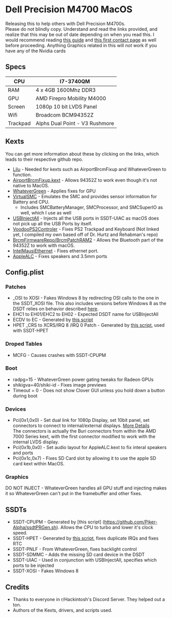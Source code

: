# Dell Precision M4700 MacOS
    
Releasing this to help others with Dell Precision M4700s.  
Please do not blindly copy. Understand and read the links provided, and realize that this may be out of date depending on when you read this. I would recommend reading [this guide](https://hackintosh.gitbook.io/-r-hackintosh-vanilla-desktop-guide/) and [this first contact page](https://internet-install.gitbook.io/macos-internet-install/) as well before proceeding. Anything Graphics related in this will *not* work if you have any of the Nvidia cards

## Specs

| CPU |  I7-3740QM  |
|---|---|
| RAM  | 4 x 4GB 1600Mhz DDR3  |
| GPU  | AMD Firepro Mobility M4000  |
| Screen  | 1080p 10 bit LVDS Panel  |
| Wifi  |  Broadcom BCM94352Z  |
| Trackpad  | Alphs Dual Point - V3 Rushmore  |

## Kexts
You can get more information about these by clicking on the links, which leads to their respective github repo.

* [Lilu](https://github.com/acidanthera/Lilu) - Needed for kexts such as AirportBrcmFixup and WhateverGreen to function.  
* [AirportBrcmFixup.kext](https://github.com/acidanthera/AirportBrcmFixup) - Allows 94352Z to work even though it's not native to MacOS.  
* [WhateverGreen](https://github.com/acidanthera/WhateverGreen) - Applies fixes for GPU
* [VirtualSMC](https://github.com/acidanthera/VirtualSMC) - Emulates the SMC and provides sensor information for Battery and CPU.
  * Includes SMCBatteryManager, SMCProcessor, and SMCSuperIO as well, which I use as well  
* [USBInjectAll](https://github.com/RehabMan/OS-X-USB-Inject-All) - Injects all the USB ports in SSDT-UIAC as macOS does not pick up all the USB Ports by itself.
* [VoodooPS2Controler]() - Fixes PS2 Trackpad and Keyboard (Not linked yet, I compiled my own based off of Dr. Hurtz and Rehabman's repo)
* [BrcmFirmwareRepo/BrcmPatchRAM2](https://github.com/RehabMan/OS-X-BrcmPatchRAM) - Allows the Bluetooth part of the 94352Z to work with macOS.
* [IntelMausiEthernet](https://github.com/Mieze/IntelMausiEthernet) - Fixes ethernet port.
* [AppleALC]() - Fixes speakers and 3.5mm ports

## Config.plist

### Patches

* _OSI to XOSI - Fakes Windows 8 by redirecting OSI calls to the one in the SSDT_XOSI file. This also includes versions before Windows 8 as the DSDT relies on behavior described [here](https://docs.microsoft.com/en-us/windows-hardware/drivers/acpi/winacpi-osi).  
* EHC1 to EH01/EHC2 to EH02 - Expected DSDT name for USBInjectAll
* ECDV to EC - Generated by [this script](https://github.com/corpnewt/USBMap)
* HPET _CRS to XCRS/IRQ 8 /IRQ 0 Patch - Generated by [this script](https://github.com/corpnewt/FixHPET), used with SSDT-HPET

### Droped Tables

* MCFG - Causes crashes with SSDT-CPUPM

### Boot

* radpg=15 - WhateverGreen power gating tweaks for Radeon GPUs
* shikigva=40/shiki-id - Fixes image previews
* Timeout = 0 - Does not show Clover GUI unless you hold down a button during boot

### Devices
* Pci(0x1,0x0) - Set dual link for 1080p Display, set 10bit panel, set connectors to connect to internal/external displays. [More Details](https://github.com/acidanthera/WhateverGreen/blob/master/Manual/FAQ.Radeon.en.md)  
The connectors is actually the Buri connectors from within the AMD 7000 Series kext, with the first connector modified to work with the internal LVDS display.  
* Pci(0x1b,0x0) - Set audio layout for AppleALC.kext to fix interal speakers and ports
* Pci(0x1c,0x7) - Fixes SD Card slot by allowing it to use the apple SD card kext within MacOS.

### Graphics
DO NOT INJECT - WhateverGreen handles all GPU stuff and injecting makes it so WhateverGreen can't put in the framebuffer and other fixes.

## SSDTs

* SSDT-CPUPM - Generated by [this script] (https://github.com/Piker-Alpha/ssdtPRGen.sh). Allows the CPU to turbo and lower it's clock speed.
* SSDT-HPET - Generated by [this script](https://github.com/corpnewt/FixHPET), fixes duplicate IRQs and fixes RTC
* SSDT-PNLF - From WhateverGreen, fixes backlight control
* SSDT-SDMMC - Adds the missing SD card device in the DSDT
* SSDT-UIAC - Used in conjunction with USBInjectAll, specifies which ports to be injected
* SSDT-XOSI - Fakes Windows 8

## Credits
* Thanks to everyone in r/Hackintosh's Discord Server. They helped out a ton.
* Authors of the Kexts, drivers, and scripts used.
